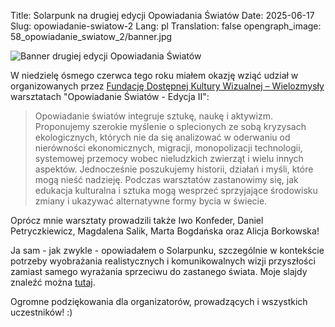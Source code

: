 Title: Solarpunk na drugiej edycji Opowiadania Światów
Date: 2025-06-17
Slug: opowiadanie-swiatow-2
Lang: pl
Translation: false
opengraph_image: 58_opowiadanie_swiatow_2/banner.jpg

![Banner drugiej edycji Opowiadania Światów](/images/58_opowiadanie_swiatow_2/banner.jpg)

W niedzielę ósmego czerwca tego roku miałem okazję wziąć udział w organizowanych przez [Fundację Dostępnej Kultury Wizualnej – Wielozmysły](https://www.wielozmysly.org/) warsztatach "Opowiadanie Światów - Edycja II":

> Opowiadanie światów integruje sztukę, naukę i aktywizm. Proponujemy szerokie myślenie o splecionych ze sobą kryzysach ekologicznych, których nie da się analizować w oderwaniu od nierówności ekonomicznych, migracji, monopolizacji technologii, systemowej przemocy wobec nieludzkich zwierząt i wielu innych aspektów. Jednocześnie poszukujemy historii, działań i myśli, które mogą nieść nadzieję. Podczas warsztatów zastanowimy się, jak edukacja kulturalna i sztuka mogą wesprzeć sprzyjające środowisku zmiany i ukazywać alternatywne formy bycia w świecie.

Oprócz mnie warsztaty prowadzili także Iwo Konfeder, Daniel Petryczkiewicz, Magdalena Salik, Marta Bogdańska oraz Alicja Borkowska!

Ja sam - jak zwykle - opowiadałem o Solarpunku, szczególnie w kontekście potrzeby wyobrażania realistycznych i komunikowalnych wizji przyszłości zamiast samego wyrażania sprzeciwu do zastanego świata. Moje slajdy znaleźć można [tutaj](https://slides.com/pawelngei/opowiadanie-swiatow2025/).

Ogromne podziękowania dla organizatorów, prowadzących i wszystkich uczestników! :)